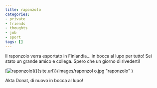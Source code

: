 ```yaml
---
title: raponzolo
categories:
- private
- friends
- thoughts
- job
- sport
tags: []
---
```

Il raponzolo verra esportato in Finlandia... in bocca al lupo per tutto! Sei
stato un grande amico e collega. Spero che un giorno di rivederti!

  
[]({{site.url}}/images/raponzolo.jpg "raponzolo" )

[![raponzolo]({{site.url}}/images/raponzolo.jpg)]({{site.url}}/images/raponzol
o.jpg "raponzolo" )

Akta Donat, di nuovo in bocca al lupo!

